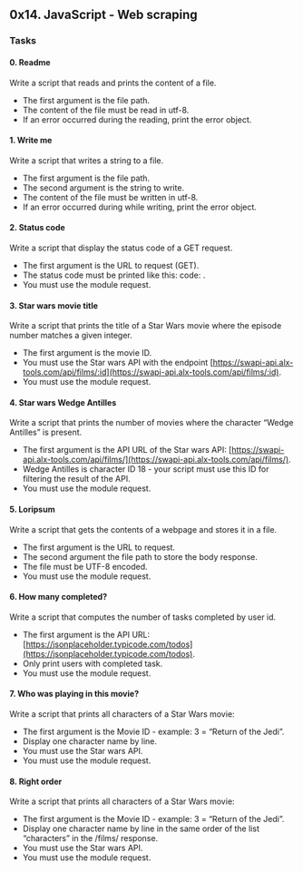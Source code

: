 ## 0x14. JavaScript - Web scraping

### Tasks

#### 0. Readme
Write a script that reads and prints the content of a file.

- The first argument is the file path.
- The content of the file must be read in utf-8.
- If an error occurred during the reading, print the error object.

#### 1. Write me
Write a script that writes a string to a file.

- The first argument is the file path.
- The second argument is the string to write.
- The content of the file must be written in utf-8.
- If an error occurred during while writing, print the error object.

#### 2. Status code
Write a script that display the status code of a GET request.

- The first argument is the URL to request (GET).
- The status code must be printed like this: code: <status code>.
- You must use the module request.

#### 3. Star wars movie title
Write a script that prints the title of a Star Wars movie where the episode number matches a given integer.

- The first argument is the movie ID.
- You must use the Star wars API with the endpoint [https://swapi-api.alx-tools.com/api/films/:id](https://swapi-api.alx-tools.com/api/films/:id).
- You must use the module request.

#### 4. Star wars Wedge Antilles
Write a script that prints the number of movies where the character “Wedge Antilles” is present.

- The first argument is the API URL of the Star wars API: [https://swapi-api.alx-tools.com/api/films/](https://swapi-api.alx-tools.com/api/films/).
- Wedge Antilles is character ID 18 - your script must use this ID for filtering the result of the API.
- You must use the module request.

#### 5. Loripsum
Write a script that gets the contents of a webpage and stores it in a file.

- The first argument is the URL to request.
- The second argument the file path to store the body response.
- The file must be UTF-8 encoded.
- You must use the module request.

#### 6. How many completed?
Write a script that computes the number of tasks completed by user id.

- The first argument is the API URL: [https://jsonplaceholder.typicode.com/todos](https://jsonplaceholder.typicode.com/todos).
- Only print users with completed task.
- You must use the module request.

#### 7. Who was playing in this movie?
Write a script that prints all characters of a Star Wars movie:

- The first argument is the Movie ID - example: 3 = “Return of the Jedi”.
- Display one character name by line.
- You must use the Star wars API.
- You must use the module request.

#### 8. Right order
Write a script that prints all characters of a Star Wars movie:

- The first argument is the Movie ID - example: 3 = “Return of the Jedi”.
- Display one character name by line in the same order of the list “characters” in the /films/ response.
- You must use the Star wars API.
- You must use the module request.

